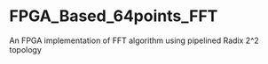 # FPGA_Based_64points_FFT
An FPGA implementation of FFT algorithm using pipelined Radix 2^2 topology
